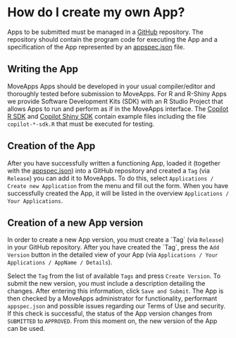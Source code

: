 # How do I create my own App?

Apps to be submitted must be managed in a [GitHub](https://github.com) repository. The repository should contain the program code for executing the App and a specification of the App represented by an [appspec.json](appspec.md) file.

## Writing the App
MoveApps Apps should be developed in your usual compiler/editor and thoroughly tested before submission to MoveApps. For R and R-Shiny Apps we provide Software Development Kits (SDK) with an R Studio Project that allows Apps to run and perform as if in the MoveApps interface. The [Copilot R SDK](copilot-r-sdk.md) and [Copilot Shiny SDK](copilot-shiny-sdk.md) contain example files including the file `copilot-*-sdk.R` that must be executed for testing.

## Creation of the App
After you have successfully written a functioning App, loaded it (together with the [appspec.json](appspec.md)) into a GitHub repository and created a `Tag` (via `Release`) you can add it to MoveApps. To do this, select `Applications / Create new Application` from the menu and fill out the form. When you have successfully created the App, it will be listed in the overview `Applications / Your Applications`.

## Creation of a new App version
In order to create a new App version, you must create a ´Tag´ (via `Release`) in your GitHub repository. After you have created the ´Tag´, press the `Add Version` button in the detailed view of your App (via `Applications / Your Applications / AppName / Details`).

Select the `Tag` from the list of available `Tags` and press `Create Version`. To submit the new version, you must include a description detailing the changes. After entering this information, click `Save and Submit`. The App is then checked by a MoveApps administrator for functionality, performant `appspec.json` and possible issues regarding our Terms of Use and security.  If this check is successful, the status of the App version changes from `SUBMITTED` to `APPROVED`. From this moment on, the new version of the App can be used.
